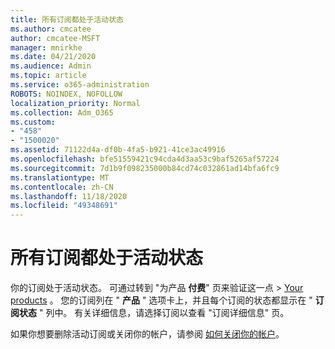 ```yaml
---
title: 所有订阅都处于活动状态
ms.author: cmcatee
author: cmcatee-MSFT
manager: mnirkhe
ms.date: 04/21/2020
ms.audience: Admin
ms.topic: article
ms.service: o365-administration
ROBOTS: NOINDEX, NOFOLLOW
localization_priority: Normal
ms.collection: Adm_O365
ms.custom:
- "458"
- "1500020"
ms.assetid: 71122d4a-df0b-4fa5-b921-41ce3ac49916
ms.openlocfilehash: bfe51559421c94cda4d3aa53c9baf5265af57224
ms.sourcegitcommit: 7d1b9f098235000b84cd74c032861ad14bfa6fc9
ms.translationtype: MT
ms.contentlocale: zh-CN
ms.lasthandoff: 11/18/2020
ms.locfileid: "49348691"
---
```

# <a name="all-subscriptions-are-active"></a>所有订阅都处于活动状态

你的订阅处于活动状态。 可通过转到 "为产品 **付费**" 页来验证这一点 \> [Your products](https://go.microsoft.com/fwlink/p/?linkid=842054) 。 您的订阅列在 " **产品** " 选项卡上，并且每个订阅的状态都显示在 " **订阅状态** " 列中。 有关详细信息，请选择订阅以查看 "订阅详细信息" 页。
  
如果你想要删除活动订阅或关闭你的帐户，请参阅 [如何关闭你的帐户](https://docs.microsoft.com/microsoft-365/commerce/close-your-account?view=o365-worldwide)。

